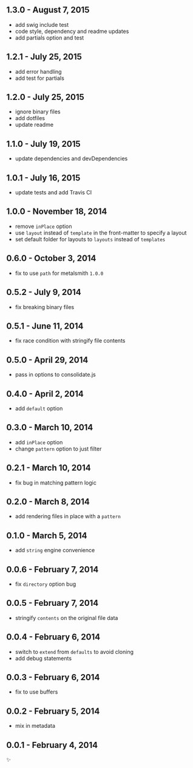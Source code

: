 1.3.0 - August 7, 2015
---------------------
* add swig include test
* code style, dependency and readme updates
* add partials option and test

1.2.1 - July 25, 2015
---------------------
* add error handling
* add test for partials

1.2.0 - July 25, 2015
---------------------
* ignore binary files
* add dotfiles
* update readme

1.1.0 - July 19, 2015
---------------------
* update dependencies and devDependencies

1.0.1 - July 16, 2015
---------------------
* update tests and add Travis CI

1.0.0 - November 18, 2014
-------------------------
* remove `inPlace` option
* use `layout` instead of `template` in the front-matter to specify a layout
* set default folder for layouts to `layouts` instead of `templates`

0.6.0 - October 3, 2014
-----------------------
* fix to use `path` for metalsmith `1.0.0`

0.5.2 - July 9, 2014
--------------------
* fix breaking binary files

0.5.1 - June 11, 2014
---------------------
* fix race condition with stringify file contents

0.5.0 - April 29, 2014
----------------------
* pass in options to consolidate.js

0.4.0 - April 2, 2014
---------------------
* add `default` option

0.3.0 - March 10, 2014
----------------------
* add `inPlace` option
* change `pattern` option to just filter

0.2.1 - March 10, 2014
----------------------
* fix bug in matching pattern logic

0.2.0 - March 8, 2014
---------------------
* add rendering files in place with a `pattern`

0.1.0 - March 5, 2014
---------------------
* add `string` engine convenience

0.0.6 - February 7, 2014
------------------------
* fix `directory` option bug

0.0.5 - February 7, 2014
------------------------
* stringify `contents` on the original file data

0.0.4 - February 6, 2014
------------------------
* switch to `extend` from `defaults` to avoid cloning
* add debug statements

0.0.3 - February 6, 2014
------------------------
* fix to use buffers

0.0.2 - February 5, 2014
------------------------
* mix in metadata

0.0.1 - February 4, 2014
------------------------
:sparkles:
